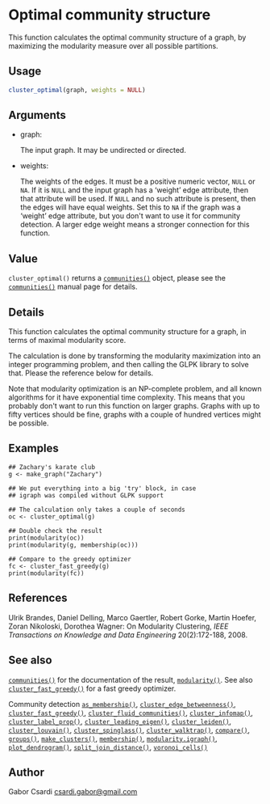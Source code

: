 # Optimal community structure

This function calculates the optimal community structure of a graph, by
maximizing the modularity measure over all possible partitions.

## Usage

``` r
cluster_optimal(graph, weights = NULL)
```

## Arguments

- graph:

  The input graph. It may be undirected or directed.

- weights:

  The weights of the edges. It must be a positive numeric vector, `NULL`
  or `NA`. If it is `NULL` and the input graph has a ‘weight’ edge
  attribute, then that attribute will be used. If `NULL` and no such
  attribute is present, then the edges will have equal weights. Set this
  to `NA` if the graph was a ‘weight’ edge attribute, but you don't want
  to use it for community detection. A larger edge weight means a
  stronger connection for this function.

## Value

`cluster_optimal()` returns a
[`communities()`](https://r.igraph.org/reference/communities.md) object,
please see the
[`communities()`](https://r.igraph.org/reference/communities.md) manual
page for details.

## Details

This function calculates the optimal community structure for a graph, in
terms of maximal modularity score.

The calculation is done by transforming the modularity maximization into
an integer programming problem, and then calling the GLPK library to
solve that. Please the reference below for details.

Note that modularity optimization is an NP-complete problem, and all
known algorithms for it have exponential time complexity. This means
that you probably don't want to run this function on larger graphs.
Graphs with up to fifty vertices should be fine, graphs with a couple of
hundred vertices might be possible.

## Examples


    ## Zachary's karate club
    g <- make_graph("Zachary")

    ## We put everything into a big 'try' block, in case
    ## igraph was compiled without GLPK support

    ## The calculation only takes a couple of seconds
    oc <- cluster_optimal(g)

    ## Double check the result
    print(modularity(oc))
    print(modularity(g, membership(oc)))

    ## Compare to the greedy optimizer
    fc <- cluster_fast_greedy(g)
    print(modularity(fc))

## References

Ulrik Brandes, Daniel Delling, Marco Gaertler, Robert Gorke, Martin
Hoefer, Zoran Nikoloski, Dorothea Wagner: On Modularity Clustering,
*IEEE Transactions on Knowledge and Data Engineering* 20(2):172-188,
2008.

## See also

[`communities()`](https://r.igraph.org/reference/communities.md) for the
documentation of the result,
[`modularity()`](https://r.igraph.org/reference/modularity.igraph.md).
See also
[`cluster_fast_greedy()`](https://r.igraph.org/reference/cluster_fast_greedy.md)
for a fast greedy optimizer.

Community detection
[`as_membership()`](https://r.igraph.org/reference/as_membership.md),
[`cluster_edge_betweenness()`](https://r.igraph.org/reference/cluster_edge_betweenness.md),
[`cluster_fast_greedy()`](https://r.igraph.org/reference/cluster_fast_greedy.md),
[`cluster_fluid_communities()`](https://r.igraph.org/reference/cluster_fluid_communities.md),
[`cluster_infomap()`](https://r.igraph.org/reference/cluster_infomap.md),
[`cluster_label_prop()`](https://r.igraph.org/reference/cluster_label_prop.md),
[`cluster_leading_eigen()`](https://r.igraph.org/reference/cluster_leading_eigen.md),
[`cluster_leiden()`](https://r.igraph.org/reference/cluster_leiden.md),
[`cluster_louvain()`](https://r.igraph.org/reference/cluster_louvain.md),
[`cluster_spinglass()`](https://r.igraph.org/reference/cluster_spinglass.md),
[`cluster_walktrap()`](https://r.igraph.org/reference/cluster_walktrap.md),
[`compare()`](https://r.igraph.org/reference/compare.md),
[`groups()`](https://r.igraph.org/reference/groups.md),
[`make_clusters()`](https://r.igraph.org/reference/make_clusters.md),
[`membership()`](https://r.igraph.org/reference/communities.md),
[`modularity.igraph()`](https://r.igraph.org/reference/modularity.igraph.md),
[`plot_dendrogram()`](https://r.igraph.org/reference/plot_dendrogram.communities.md),
[`split_join_distance()`](https://r.igraph.org/reference/split_join_distance.md),
[`voronoi_cells()`](https://r.igraph.org/reference/voronoi_cells.md)

## Author

Gabor Csardi <csardi.gabor@gmail.com>
